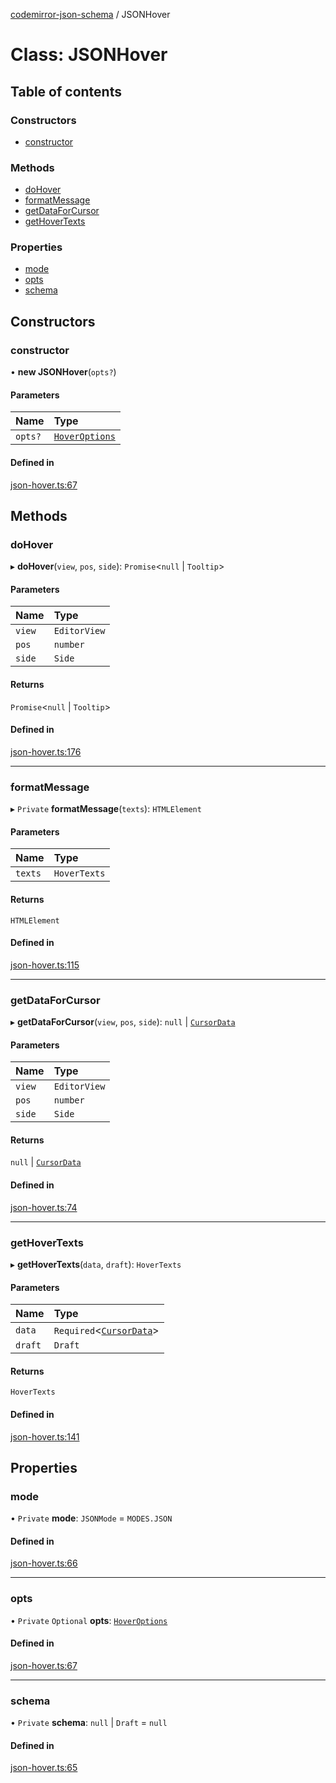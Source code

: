 [codemirror-json-schema](../README.md) / JSONHover

# Class: JSONHover

## Table of contents

### Constructors

- [constructor](JSONHover.md#constructor)

### Methods

- [doHover](JSONHover.md#dohover)
- [formatMessage](JSONHover.md#formatmessage)
- [getDataForCursor](JSONHover.md#getdataforcursor)
- [getHoverTexts](JSONHover.md#gethovertexts)

### Properties

- [mode](JSONHover.md#mode)
- [opts](JSONHover.md#opts)
- [schema](JSONHover.md#schema)

## Constructors

### constructor

• **new JSONHover**(`opts?`)

#### Parameters

| Name    | Type                                        |
| :------ | :------------------------------------------ |
| `opts?` | [`HoverOptions`](../README.md#hoveroptions) |

#### Defined in

[json-hover.ts:67](https://github.com/acao/codemirror-json-schema/blob/296617f/src/json-hover.ts#L67)

## Methods

### doHover

▸ **doHover**(`view`, `pos`, `side`): `Promise`<`null` \| `Tooltip`\>

#### Parameters

| Name   | Type         |
| :----- | :----------- |
| `view` | `EditorView` |
| `pos`  | `number`     |
| `side` | `Side`       |

#### Returns

`Promise`<`null` \| `Tooltip`\>

#### Defined in

[json-hover.ts:176](https://github.com/acao/codemirror-json-schema/blob/296617f/src/json-hover.ts#L176)

---

### formatMessage

▸ `Private` **formatMessage**(`texts`): `HTMLElement`

#### Parameters

| Name    | Type         |
| :------ | :----------- |
| `texts` | `HoverTexts` |

#### Returns

`HTMLElement`

#### Defined in

[json-hover.ts:115](https://github.com/acao/codemirror-json-schema/blob/296617f/src/json-hover.ts#L115)

---

### getDataForCursor

▸ **getDataForCursor**(`view`, `pos`, `side`): `null` \| [`CursorData`](../README.md#cursordata)

#### Parameters

| Name   | Type         |
| :----- | :----------- |
| `view` | `EditorView` |
| `pos`  | `number`     |
| `side` | `Side`       |

#### Returns

`null` \| [`CursorData`](../README.md#cursordata)

#### Defined in

[json-hover.ts:74](https://github.com/acao/codemirror-json-schema/blob/296617f/src/json-hover.ts#L74)

---

### getHoverTexts

▸ **getHoverTexts**(`data`, `draft`): `HoverTexts`

#### Parameters

| Name    | Type                                                 |
| :------ | :--------------------------------------------------- |
| `data`  | `Required`<[`CursorData`](../README.md#cursordata)\> |
| `draft` | `Draft`                                              |

#### Returns

`HoverTexts`

#### Defined in

[json-hover.ts:141](https://github.com/acao/codemirror-json-schema/blob/296617f/src/json-hover.ts#L141)

## Properties

### mode

• `Private` **mode**: `JSONMode` = `MODES.JSON`

#### Defined in

[json-hover.ts:66](https://github.com/acao/codemirror-json-schema/blob/296617f/src/json-hover.ts#L66)

---

### opts

• `Private` `Optional` **opts**: [`HoverOptions`](../README.md#hoveroptions)

#### Defined in

[json-hover.ts:67](https://github.com/acao/codemirror-json-schema/blob/296617f/src/json-hover.ts#L67)

---

### schema

• `Private` **schema**: `null` \| `Draft` = `null`

#### Defined in

[json-hover.ts:65](https://github.com/acao/codemirror-json-schema/blob/296617f/src/json-hover.ts#L65)
